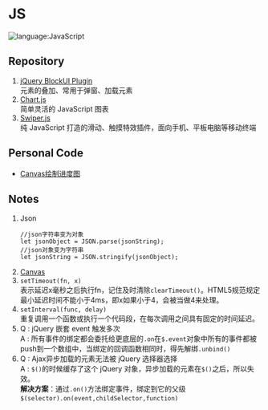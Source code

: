 # JS
![language:JavaScript](https://img.shields.io/badge/language-JavaScript-blue.svg)
## Repository
1. [jQuery BlockUI Plugin](https://github.com/malsup/blockui/) </br> 元素的叠加、常用于弹窗、加载元素
2. [Chart.js](http://www.chartjs.org/) </br> 简单灵活的 JavaScript 图表
3. [Swiper.js](http://idangero.us/swiper/) </br> 纯 JavaScript 打造的滑动、触摸特效插件，面向手机、平板电脑等移动终端
## Personal Code
- [Canvas绘制进度图](https://github.com/adamsandwich/Study_Notes/blob/master/JS/Canvas绘制进度图.js)
## Notes
1. Json
    ```
    //json字符串变为对象
    let jsonObject = JSON.parse(jsonString);
    //json对象变为字符串
    let jsonString = JSON.stringify(jsonObject);
    ```
2. [Canvas](./Canvas.MD)
3. `setTimeout(fn, x)` </br>
    表示延迟x毫秒之后执行fn，记住及时清除`clearTimeout()`。HTML5规范规定最小延迟时间不能小于4ms，即x如果小于4，会被当做4来处理。
4. `setInterval(func, delay)` </br>
    重复调用一个函数或执行一个代码段，在每次调用之间具有固定的时间延迟。
5. Q : jQuery 嵌套 event 触发多次 </br>
    A : 所有事件的绑定都会委托给更底层的`.on`在`$.event`对象中所有的事件都被push到一个数组中，当绑定的回调函数相同时，得先解绑`.unbind()`
6. Q : Ajax异步加载的元素无法被 jQuery 选择器选择</br>
    A : `$()`的时候缓存了这个 jQuery 对象，异步加载的元素在`$()`之后，所以失效。</br>
    **解决方案**：通过`.on()`方法绑定事件，绑定到它的父级`$(selector).on(event,childSelector,function)`
